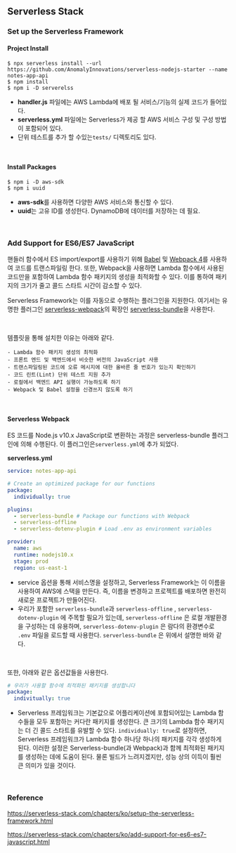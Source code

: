 ## Serverless Stack 

### Set up the Serverless Framework

#### Project Install

```
$ npx serverless install --url https://github.com/AnomalyInnovations/serverless-nodejs-starter --name notes-app-api
$ npm install
$ npm i -D serverelss
```

- **handler.js** 파일에는 AWS Lambda에 배포 될 서비스/기능의 실제 코드가 들어있다.
- **serverless.yml** 파일에는 Serverless가 제공 할 AWS 서비스 구성 및 구성 방법이 포함되어 있다.
- 단위 테스트를 추가 할 수있는`tests/` 디렉토리도 있다.

<br>

#### Install Packages

```
$ npm i -D aws-sdk
$ npm i uuid
```

- **aws-sdk**를 사용하면 다양한 AWS 서비스와 통신할 수 있다.
- **uuid**는 고유 ID를 생성한다. DynamoDB에 데이터를 저장하는 데 필요.

<br>

### Add Support for ES6/ES7 JavaScript

핸들러 함수에서 ES import/export를 사용하기 위해 [Babel](https://babeljs.io/) 및 [Webpack 4](https://webpack.github.io/)를 사용하여 코드를 트랜스파일링 한다. 또한, Webpack을 사용하면 Lambda 함수에서 사용된 코드만을 포함하여 Lambda 함수 패키지의 생성을 최적화할 수 있다. 이를 통하여 패키지의 크기가 줄고 콜드 스타트 시간이 감소할 수 있다.

Serverless Framework는 이를 자동으로 수행하는 플러그인을 지원한다. 여기서는 유명한 플러그인 [serverless-webpack](https://github.com/serverless-heaven/serverless-webpack)의 확장인 [serverless-bundle](https://github.com/AnomalyInnovations/serverless-bundle)을 사용한다.

<br>

템플릿을 통해 설치한 이유는 아래와 같다.

```
- Lambda 함수 패키지 생성의 최적화
- 프론트 엔드 및 백엔드에서 비슷한 버전의 JavaScript 사용
- 트랜스파일링된 코드에 오류 메시지에 대한 올바른 줄 번호가 있는지 확인하기
- 코드 린트(Lint) 단위 테스트 지원 추가
- 로컬에서 백엔드 API 실행이 가능하도록 하기
- Webpack 및 Babel 설정을 신경쓰지 않도록 하기
```

<br>

#### Serverless Webpack

ES 코드를 Node.js v10.x JavaScript로 변환하는 과정은 serverless-bundle 플러그인에 의해 수행된다. 이 플러그인은`serverless.yml`에 추가 되었다.

**serverless.yml**

```yaml
service: notes-app-api

# Create an optimized package for our functions
package:
  individually: true

plugins:
  - serverless-bundle # Package our functions with Webpack
  - serverless-offline
  - serverless-dotenv-plugin # Load .env as environment variables

provider:
  name: aws
  runtime: nodejs10.x
  stage: prod
  region: us-east-1
```

- service 옵션을 통해 서비스명을 설정하고, Serverless Framework는 이 이름을 사용하여 AWS에 스택을 만든다. 즉, 이름을 변경하고 프로젝트를 배포하면 완전히 새로운 프로젝트가 만들어진다.
- 우리가 포함한 `serverless-bundle`과 `serverless-offline` , `serverless-dotenv-plugin` 에 주목할 필요가 있는데, `serverless-offline` 은 로컬 개발환경을 구성하는 데 유용하며, `serverless-dotenv-plugin` 은 람다의 환경변수로 `.env` 파일을 로드할 때 사용한다. `serverless-bundle` 은 위에서 설명한 바와 같다.

<br>

또한, 아래와 같은 옵션값들을 사용한다.

```yaml
# 우리가 사용할 함수에 최적화된 패키지를 생성합니다
package:
  indivitually: true
```

- Serverless 프레임워크는 기본값으로 어플리케이션에 포함되어있는 Lambda 함수들을 모두 포함하는 커다란 패키지를 생성한다. 큰 크기의 Lambda 함수 패키지는 더 긴 콜드 스타트를 유발할 수 있다. `individually: true`로 설정하면, Serverless 프레임워크가 Lambda 함수 하나당 하나의 패키지를 각각 생성하게 된다. 이러한 설정은 Serverless-bundle(과 Webpack)과 함께 최적화된 패키지를 생성하는 데에 도움이 된다. 물론 빌드가 느려지겠지만, 성능 상의 이득이 훨씬 큰 의미가 있을 것이다.

<br>

### Reference

<https://serverless-stack.com/chapters/ko/setup-the-serverless-framework.html>

<https://serverless-stack.com/chapters/ko/add-support-for-es6-es7-javascript.html>